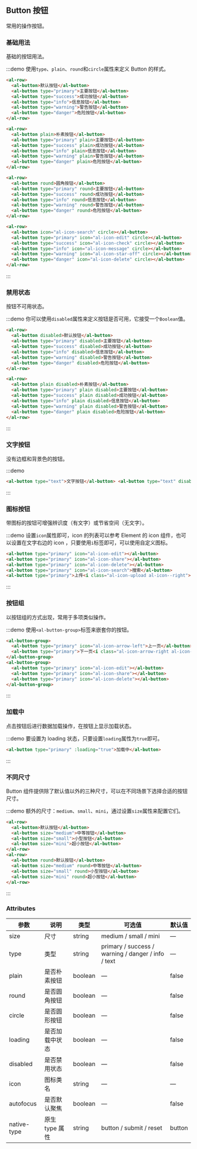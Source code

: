 ## Button 按钮

常用的操作按钮。

### 基础用法

基础的按钮用法。

:::demo 使用`type`、`plain`、`round`和`circle`属性来定义 Button 的样式。

```html
<al-row>
  <al-button>默认按钮</al-button>
  <al-button type="primary">主要按钮</al-button>
  <al-button type="success">成功按钮</al-button>
  <al-button type="info">信息按钮</al-button>
  <al-button type="warning">警告按钮</al-button>
  <al-button type="danger">危险按钮</al-button>
</al-row>

<al-row>
  <al-button plain>朴素按钮</al-button>
  <al-button type="primary" plain>主要按钮</al-button>
  <al-button type="success" plain>成功按钮</al-button>
  <al-button type="info" plain>信息按钮</al-button>
  <al-button type="warning" plain>警告按钮</al-button>
  <al-button type="danger" plain>危险按钮</al-button>
</al-row>

<al-row>
  <al-button round>圆角按钮</al-button>
  <al-button type="primary" round>主要按钮</al-button>
  <al-button type="success" round>成功按钮</al-button>
  <al-button type="info" round>信息按钮</al-button>
  <al-button type="warning" round>警告按钮</al-button>
  <al-button type="danger" round>危险按钮</al-button>
</al-row>

<al-row>
  <al-button icon="al-icon-search" circle></al-button>
  <al-button type="primary" icon="al-icon-edit" circle></al-button>
  <al-button type="success" icon="al-icon-check" circle></al-button>
  <al-button type="info" icon="al-icon-message" circle></al-button>
  <al-button type="warning" icon="al-icon-star-off" circle></al-button>
  <al-button type="danger" icon="al-icon-delete" circle></al-button>
</al-row>
```

:::

### 禁用状态

按钮不可用状态。

:::demo 你可以使用`disabled`属性来定义按钮是否可用，它接受一个`Boolean`值。

```html
<al-row>
  <al-button disabled>默认按钮</al-button>
  <al-button type="primary" disabled>主要按钮</al-button>
  <al-button type="success" disabled>成功按钮</al-button>
  <al-button type="info" disabled>信息按钮</al-button>
  <al-button type="warning" disabled>警告按钮</al-button>
  <al-button type="danger" disabled>危险按钮</al-button>
</al-row>

<al-row>
  <al-button plain disabled>朴素按钮</al-button>
  <al-button type="primary" plain disabled>主要按钮</al-button>
  <al-button type="success" plain disabled>成功按钮</al-button>
  <al-button type="info" plain disabled>信息按钮</al-button>
  <al-button type="warning" plain disabled>警告按钮</al-button>
  <al-button type="danger" plain disabled>危险按钮</al-button>
</al-row>
```

:::

### 文字按钮

没有边框和背景色的按钮。

:::demo

```html
<al-button type="text">文字按钮</al-button> <al-button type="text" disabled>文字按钮</al-button>
```

:::

### 图标按钮

带图标的按钮可增强辨识度（有文字）或节省空间（无文字）。

:::demo 设置`icon`属性即可，icon 的列表可以参考 Element 的 icon 组件，也可以设置在文字右边的 icon ，只要使用`i`标签即可，可以使用自定义图标。

```html
<al-button type="primary" icon="al-icon-edit"></al-button>
<al-button type="primary" icon="al-icon-share"></al-button>
<al-button type="primary" icon="al-icon-delete"></al-button>
<al-button type="primary" icon="al-icon-search">搜索</al-button>
<al-button type="primary">上传<i class="al-icon-upload al-icon--right"></i></al-button>
```

:::

### 按钮组

以按钮组的方式出现，常用于多项类似操作。

:::demo 使用`<al-button-group>`标签来嵌套你的按钮。

```html
<al-button-group>
  <al-button type="primary" icon="al-icon-arrow-left">上一页</al-button>
  <al-button type="primary">下一页<i class="al-icon-arrow-right al-icon--right"></i></al-button>
</al-button-group>
<al-button-group>
  <al-button type="primary" icon="al-icon-edit"></al-button>
  <al-button type="primary" icon="al-icon-share"></al-button>
  <al-button type="primary" icon="al-icon-delete"></al-button>
</al-button-group>
```

:::

### 加载中

点击按钮后进行数据加载操作，在按钮上显示加载状态。

:::demo 要设置为 loading 状态，只要设置`loading`属性为`true`即可。

```html
<al-button type="primary" :loading="true">加载中</al-button>
```

:::

### 不同尺寸

Button 组件提供除了默认值以外的三种尺寸，可以在不同场景下选择合适的按钮尺寸。

:::demo 额外的尺寸：`medium`、`small`、`mini`，通过设置`size`属性来配置它们。

```html
<al-row>
  <al-button>默认按钮</al-button>
  <al-button size="medium">中等按钮</al-button>
  <al-button size="small">小型按钮</al-button>
  <al-button size="mini">超小按钮</al-button>
</al-row>
<al-row>
  <al-button round>默认按钮</al-button>
  <al-button size="medium" round>中等按钮</al-button>
  <al-button size="small" round>小型按钮</al-button>
  <al-button size="mini" round>超小按钮</al-button>
</al-row>
```

:::

### Attributes

| 参数        | 说明           | 类型    | 可选值                                             | 默认值 |
| ----------- | -------------- | ------- | -------------------------------------------------- | ------ |
| size        | 尺寸           | string  | medium / small / mini                              | —      |
| type        | 类型           | string  | primary / success / warning / danger / info / text | —      |
| plain       | 是否朴素按钮   | boolean | —                                                  | false  |
| round       | 是否圆角按钮   | boolean | —                                                  | false  |
| circle      | 是否圆形按钮   | boolean | —                                                  | false  |
| loading     | 是否加载中状态 | boolean | —                                                  | false  |
| disabled    | 是否禁用状态   | boolean | —                                                  | false  |
| icon        | 图标类名       | string  | —                                                  | —      |
| autofocus   | 是否默认聚焦   | boolean | —                                                  | false  |
| native-type | 原生 type 属性 | string  | button / submit / reset                            | button |
